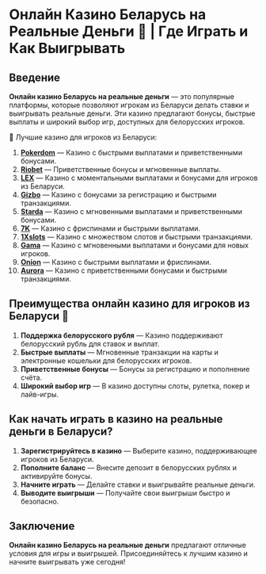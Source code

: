 # Онлайн Казино Беларусь на Реальные Деньги 🎰 | Где Играть и Как Выигрывать

## Введение

**Онлайн казино Беларусь на реальные деньги** — это популярные платформы, которые позволяют игрокам из Беларуси делать ставки и выигрывать реальные деньги. Эти казино предлагают бонусы, быстрые выплаты и широкий выбор игр, доступных для белорусских игроков.

🎰 Лучшие казино для игроков из Беларуси:

1. **[Pokerdom](https://brandplay.link/4k77v2yx)** — Казино с быстрыми выплатами и приветственными бонусами.
2. **[Riobet](https://brandplay.link/7xBLTPyj)** — Приветственные бонусы и мгновенные выплаты.
3. **[LEX](https://brandplay.link/zW4hdDFV)** — Казино с моментальными выплатами и бонусами для игроков из Беларуси.
4. **[Gizbo](https://brandplay.link/bprXw4YV)** — Казино с бонусами за регистрацию и быстрыми транзакциями.
5. **[Starda](https://brandplay.link/fB7xwRFL)** — Казино с мгновенными выплатами и приветственными бонусами.
6. **[7K](https://brandplay.link/BvQyFShp)** — Казино с фриспинами и быстрыми выплатами.
7. **[1Xslots](https://brandplay.link/hSB1khtr)** — Казино с множеством слотов и быстрыми транзакциями.
8. **[Gama](https://brandplay.link/j6NMKsDz)** — Казино с мгновенными выплатами и бонусами для новых игроков.
9. **[Onion](https://brandplay.link/zBGRVpQ9)** — Казино с быстрыми выплатами и фриспинами.
10. **[Aurora](https://10trafic-stat2.com/click/668546556bcc6313411604bd/6766/13032/subaccount)** — Казино с приветственными бонусами и быстрыми транзакциями.

## Преимущества онлайн казино для игроков из Беларуси 🎯

1. **Поддержка белорусского рубля** — Казино поддерживают белорусский рубль для ставок и выплат.
2. **Быстрые выплаты** — Мгновенные транзакции на карты и электронные кошельки для белорусских игроков.
3. **Приветственные бонусы** — Бонусы за регистрацию и пополнение счёта.
4. **Широкий выбор игр** — В казино доступны слоты, рулетка, покер и лайв-игры.

## Как начать играть в казино на реальные деньги в Беларуси?

1. **Зарегистрируйтесь в казино** — Выберите казино, поддерживающее игроков из Беларуси.
2. **Пополните баланс** — Внесите депозит в белорусских рублях и активируйте бонусы.
3. **Начните играть** — Делайте ставки и выигрывайте реальные деньги.
4. **Выводите выигрыши** — Получайте свои выигрыши быстро и безопасно.

## Заключение

**Онлайн казино Беларусь на реальные деньги** предлагают отличные условия для игры и выигрышей. Присоединяйтесь к лучшим казино и начните выигрывать уже сегодня!

